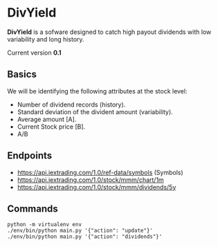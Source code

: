 # DivYield

**DivYield** is a sofware designed to catch high payout dividends with low variability and long history.

Current version **0.1**

## Basics
We will be identifying the following attributes at the stock level:
* Number of dividend records (history).
* Standard deviation of the divident amount (variability).
* Average amount [A].
* Current Stock price [B].
* A/B

## Endpoints
* https://api.iextrading.com/1.0/ref-data/symbols (Symbols)
* https://api.iextrading.com/1.0/stock/mmm/chart/1m
* https://api.iextrading.com/1.0/stock/mmm/dividends/5y

## Commands
    python -m virtualenv env
    ./env/bin/python main.py '{"action": "update"}'
    ./env/bin/python main.py '{"action": "dividends"}'